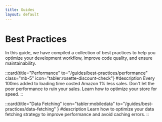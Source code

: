 ```yaml
---
title: Guides
layout: default
---
```


# Best Practices

In this guide, we have compiled a collection of best practices to help you optimize your development workflow, improve code quality, and ensure maintainability.

::card{title="Performance" to="/guides/best-practices/performance" class="mb-5" icon="tabler:rosette-discount-check"}
#description
Every 100ms added to loading time costed Amazon 1% less sales. Don't let the poor performance to ruin your sales. Learn how to optimize your store for speed.
::

::card{title="Data Fetching" icon="tabler:mobiledata" to="/guides/best-practices/data-fetching" }
#description
Learn how to optimize your data fetching strategy to improve performance and avoid caching errors.
::
